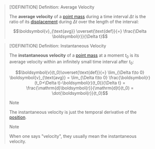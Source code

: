 >[!DEFINITION] Definition: Average Velocity
>
>The **average velocity** of a [point mass](../Point%20Mass.md) during a time interval $\Delta t$ is the ratio of its [displacement](Displacement.md) during $\Delta t$ over the length of the interval:
>
>$$\boldsymbol{v}_{\text{avg}} \overset{\text{def}}{=} \frac{\Delta \boldsymbol{r}}{\Delta t}$$
>

>[!DEFINITION] Definition: Instantaneous Velocity
>
>The **instantaneous velocity** of a [point mass](../Point%20Mass.md) at a moment $t_0$ is its average velocity within an infinitely small time interval after $t_0$:
>
>$$\boldsymbol{v}(t_0)\overset{\text{def}}{=} \lim_{\Delta t\to 0} \boldsymbol{v}_{\text{avg}} = \lim_{\Delta t\to 0} \frac{\boldsymbol{r}(t_0+\Delta t)-\boldsymbol{r}(t_0)}{\Delta t} = \frac{\mathrm{d}\boldsymbol{r}}{\mathrm{d}t}(t_0) = \dot{\boldsymbol{r}}(t_0)$$
>
>>[!NOTE]
>>
>>The instantaneous velocity is just the temporal derivative of the [position](Position.md).
>>
>
>>[!NOTE]
>>
>>When one says "velocity", they usually mean the instantaneous velocity.
>>
>